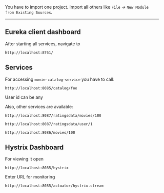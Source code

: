 
You have to import one project. Import all others like `File` -> `New Module from Existing Sources`.

---

## Eureka client dashboard

After starting all services, navigate to 

    http://localhost:8761/

## Services 

For accessing `movie-catalog-service` you have to call:

    http://localhost:8085/catalog/foo
    
User id can be any

Also, other services are available:

    http://localhost:8087/ratingsdata/movies/100
    
    http://localhost:8087/ratingsdata/user/1
    
    http://localhost:8086/movies/100
    
## Hystrix Dashboard

For viewing it open

    http://localhost:8085/hystrix
    
Enter URL for monitoring
    
    http://localhost:8085/actuator/hystrix.stream        